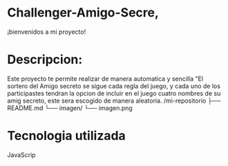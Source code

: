 # Challenger-Amigo-Secre‚
¡bienvenidos a mi proyecto!
# Descripcion:
Este proyecto te permite realizar de manera automatica y sencilla "El sortero del Amigo secreto
se sigue cada regla del juego, y cada uno de los participastes tendran la opcion de incluir en
el juego cuatro nombres de su amig secreto, este sera escogido de manera aleatoria.
/mi-repositorio
  ├── README.md
  └── imagen/
      └── imagen.png


# Tecnologia utilizada 
JavaScrip

